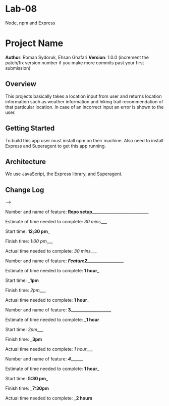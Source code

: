 # Lab-08
Node, npm and Express
# Project Name

**Author**: Roman Sydoruk, Ehsan Ghafari
**Version**: 1.0.0 (increment the patch/fix version number if you make more commits past your first submission)

## Overview
<!-- Provide a high level overview of what this application is and why you are building it, beyond the fact that it's an assignment for this class. (i.e. What's your problem domain?) -->

This projects basically takes a location input from user and returns location information such as weather information and hiking trail recommendation of that particular location.
In case of an incorrect input an error is shown to the user.

## Getting Started
<!-- What are the steps that a user must take in order to build this app on their own machine and get it running? -->

To build this app user must install npm on their machine. Also need to install Express and Superagent to get this app running. 

## Architecture
<!-- Provide a detailed description of the application design. What technologies (languages, libraries, etc) you're using, and any other relevant design information. -->
We use JavaScript, the Express library, and Superagent. 

## Change Log
<!-- Use this area to document the iterative changes made to your application as each feature is successfully implemented. Use time stamps. Here's an examples:

01-01-2001 4:59pm - Application now has a fully-functional express server, with a GET route for the location resource.

11-06-2019 9:30pm - Application now has a fully-functional express server, with a GET route for the location resource.

## Credits and Collaborations
<!-- Give credit (and a link) to other people or resources that helped you build this application. -->
-->

Number and name of feature: __Repo setup______________________________

Estimate of time needed to complete: _30 mins____

Start time: __12;30 pm___

Finish time: _1:00 pm____

Actual time needed to complete: _30 mins____

Number and name of feature: _______Feature2_________________________

Estimate of time needed to complete: __1 hour___

Start time: ___1pm__

Finish time: _2pm____

Actual time needed to complete: __1 hour___

Number and name of feature: ______3__________________________

Estimate of time needed to complete: ___1 hour__

Start time: _2pm____

Finish time: ___3pm__

Actual time needed to complete: _1 hour____

Number and name of feature: _____________4___________________

Estimate of time needed to complete: __1 hour___

Start time: __5:30 pm___

Finish time: ___7:30pm__

Actual time needed to complete: ___2 hours__
